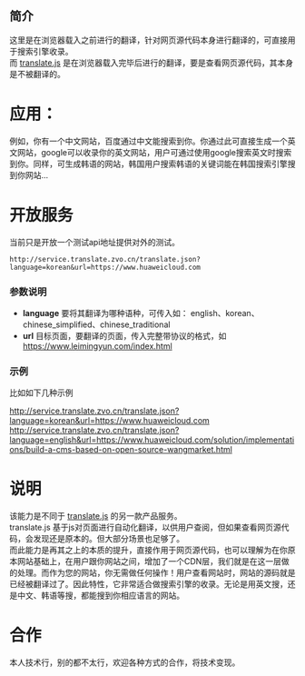 ## 简介
这里是在浏览器载入之前进行的翻译，针对网页源代码本身进行翻译的，可直接用于搜索引擎收录。  
而 [translate.js](https://github.com/xnx3/translate) 是在浏览器载入完毕后进行的翻译，要是查看网页源代码，其本身是不被翻译的。

# 应用：
例如，你有一个中文网站，百度通过中文能搜索到你。你通过此可直接生成一个英文网站，google可以收录你的英文网站，用户可通过使用google搜索英文时搜索到你。同样，可生成韩语的网站，韩国用户搜索韩语的关键词能在韩国搜索引擎搜到你网站...

# 开放服务
当前只是开放一个测试api地址提供对外的测试。

````
http://service.translate.zvo.cn/translate.json?language=korean&url=https://www.huaweicloud.com
````

### 参数说明
* **language** 要将其翻译为哪种语种，可传入如：  english、korean、chinese_simplified、chinese_traditional
* **url** 目标页面，要翻译的页面，传入完整带协议的格式，如 https://www.leimingyun.com/index.html

### 示例

比如如下几种示例  

http://service.translate.zvo.cn/translate.json?language=korean&url=https://www.huaweicloud.com  
http://service.translate.zvo.cn/translate.json?language=english&url=https://www.huaweicloud.com/solution/implementations/build-a-cms-based-on-open-source-wangmarket.html

# 说明
该能力是不同于 [translate.js](https://github.com/xnx3/translate) 的另一款产品服务。  
translate.js 基于js对页面进行自动化翻译，以供用户查阅，但如果查看网页源代码，会发现还是原本的。但大部分场景也足够了。  
而此能力是再其之上的本质的提升，直接作用于网页源代码，也可以理解为在你原本网站基础上，在用户跟你网站之间，增加了一个CDN层，我们就是在这一层做的处理。而作为您的网站，你无需做任何操作！用户查看网站时，网站的源码就是已经被翻译过了。因此特性，它非常适合做搜索引擎的收录。无论是用英文搜，还是中文、韩语等搜，都能搜到你相应语言的网站。  

# 合作
本人技术行，别的都不太行，欢迎各种方式的合作，将技术变现。
